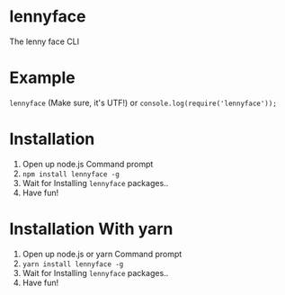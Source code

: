 # lennyface
The lenny face CLI

# Example
`lennyface` (Make sure, it's UTF!) or `console.log(require('lennyface'));`

# Installation
1. Open up node.js Command prompt
2. `npm install lennyface -g`
3. Wait for Installing `lennyface` packages..
4. Have fun!

# Installation With yarn
1. Open up node.js or yarn Command prompt
2. `yarn install lennyface -g`
3. Wait for Installing `lennyface` packages..
4. Have fun!
